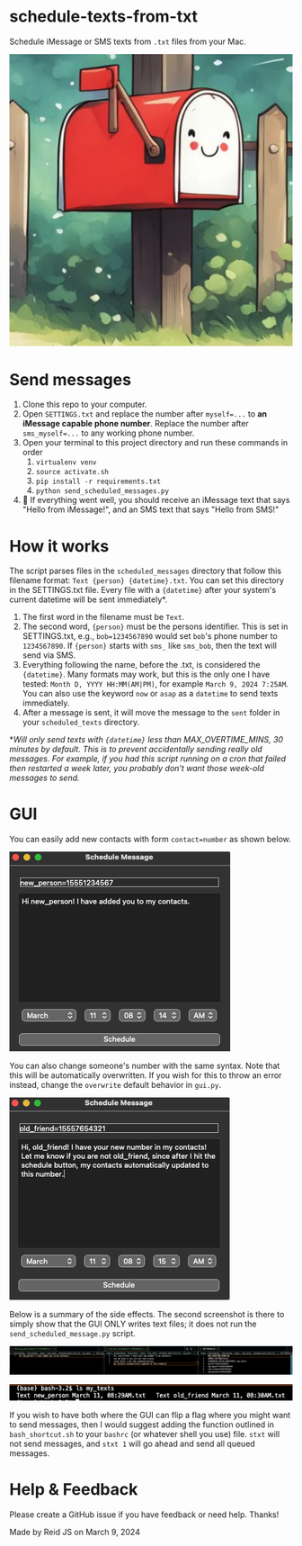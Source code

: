 # schedule-texts-from-txt
Schedule iMessage or SMS texts from `.txt` files from your Mac.

![a cute smiling mailbox](gui_pngs/mailbox.png)

# Send messages
1. Clone this repo to your computer.
2. Open `SETTINGS.txt` and replace the number after `myself=...` to **an iMessage capable phone number**. Replace the number after `sms_myself=...` to any working phone number.
3. Open your terminal to this project directory and run these commands in order
   1. `virtualenv venv`
   2. `source activate.sh` 
   3. `pip install -r requirements.txt`
   4. `python send_scheduled_messages.py`
4. 💬 If everything went well, you should receive an iMessage text that says "Hello from iMessage!", and an SMS text that says "Hello from SMS!"


# How it works
The script parses files in the `scheduled_messages` directory that follow this filename format: `Text {person} {datetime}.txt`. You can set this directory in the SETTINGS.txt file. Every file with a `{datetime}` after your system's current datetime will be sent immediately*.  

1. The first word in the filename must be `Text`.
2. The second word, `{person}` must be the persons identifier. This is set in SETTINGS.txt, e.g., `bob=1234567890` would set `bob`'s phone number to `1234567890`. If `{person}` starts with `sms_` like `sms_bob`, then the text will send via SMS. 
3. Everything following the name, before the .txt, is considered the `{datetime}`. Many formats may work, but this is the only one I have tested: `Month D, YYYY HH:MM(AM|PM)`, for example `March 9, 2024 7:25AM`. You can also use the keyword `now` or `asap` as a `datetime` to send texts immediately.
4. After a message is sent, it will move the message to the `sent` folder in your `scheduled_texts` directory. 

**Will only send texts with `{datetime}` less than MAX_OVERTIME_MINS, 30 minutes by default. This is to prevent accidentally sending really old messages. For example, if you had this script running on a cron that failed then restarted a week later, you probably don't want those week-old messages to send.*

# GUI
You can easily add new contacts with form `contact=number` as shown below.

![Adding a new contact](gui_pngs/new_person.png)

You can also change someone's number with the same syntax. Note that this will be automatically overwritten. If you wish for this to throw an error instead, change the `overwrite` default behavior in `gui.py`.

![Changing someone's number](gui_pngs/old_friend.png)

Below is a summary of the side effects. The second screenshot is there to simply show that the GUI ONLY writes text files; it does not run the `send_scheduled_message.py` script.

![What the updated SETTINGS.txt file will look like](gui_pngs/gui_side_effect.png)

![GUI only writes files, does not send them](gui_pngs/gui_doesnt_send_messages.png)

If you wish to have both where the GUI can flip a flag where you might want to send messages, then I would suggest adding the function outlined in `bash_shortcut.sh` to your `bashrc` (or whatever shell you use) file. `stxt` will not send messages, and `stxt 1` will go ahead and send all queued messages.

# Help & Feedback
Please create a GitHub issue if you have feedback or need help. Thanks! 

Made by Reid JS on March 9, 2024
